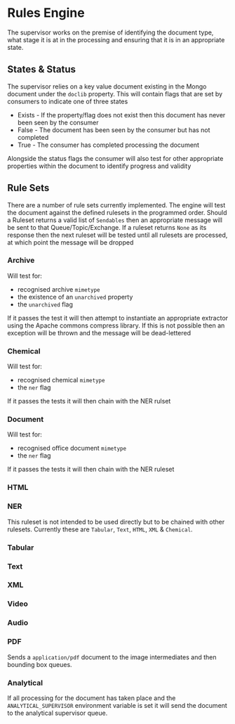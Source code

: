 # Rules Engine

The supervisor works on the premise of identifying the document type, what stage it is at in the processing and 
ensuring that it is in an appropriate state.

## States & Status

The supervisor relies on a key value document existing in the Mongo document under the `doclib` property. This will 
contain flags that are set by consumers to indicate one of three states

* Exists - If the property/flag does not exist then this document has never been seen by the consumer
* False - The document has been seen by the consumer but has not completed
* True - The consumer has completed processing the document

Alongside the status flags the consumer will also test for other appropriate properties within the document to identify 
progress and validity

## Rule Sets

There are a number of rule sets currently implemented. The engine will test the document against the defined rulesets in 
the programmed order. Should a Ruleset returns a valid list of `Sendables` then an appropriate message will be sent to 
that Queue/Topic/Exchange. If a ruleset returns `None` as its response then the next ruleset will be tested until all 
rulesets are processed, at which point the message will be dropped

### Archive

Will test for:
 * recognised archive `mimetype` 
 * the existence of an `unarchived` property
 * the `unarchived` flag 
 
If it passes the test it will then attempt to instantiate an appropriate extractor using the Apache commons compress 
library. If this is not possible then an exception will be thrown and the message will be dead-lettered
 
### Chemical

Will test for:
 * recognised chemical `mimetype` 
 * the `ner` flag 

If it passes the tests it will then chain with the NER rulset

### Document

Will test for:
 * recognised office document `mimetype` 
 * the `ner` flag 

If it passes the tests it will then chain with the NER ruleset

### HTML

### NER

This ruleset is not intended to be used directly but to be chained with other rulesets. Currently these
are `Tabular`, `Text`, `HTML`, `XML` & `Chemical`.

### Tabular

### Text

### XML

### Video

### Audio

### PDF

Sends a `application/pdf` document to the image intermediates and then bounding box queues.

### Analytical

If all processing for the document has taken place and the `ANALYTICAL_SUPERVISOR` environment variable is set it 
will send the document to the analytical supervisor queue.
